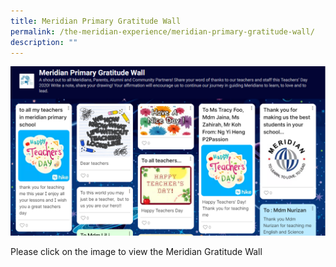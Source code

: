 ```yaml
---
title: Meridian Primary Gratitude Wall
permalink: /the-meridian-experience/meridian-primary-gratitude-wall/
description: ""
---
```

<a href = "https://padlet.com/meridianprimary/je0dpzy84plzfexb"><img src="/images/The%20Meridian%20Experience/Gratitude%20Wall.png"></a>

Please click on the image to view the Meridian Gratitude Wall